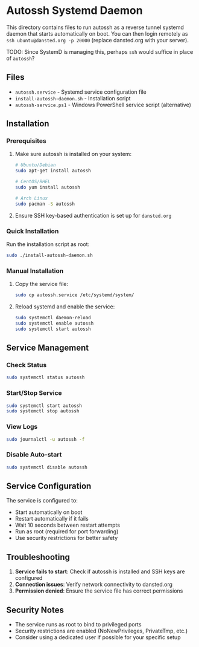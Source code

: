 # Autossh Systemd Daemon

This directory contains files to run autossh as a reverse tunnel systemd daemon that starts automatically on boot. You can then login remotely as `ssh ubuntu@dansted.org -p 20000` (replace dansted.org with your server).

TODO: Since SystemD is managing this, perhaps `ssh` would suffice in place of `autossh`?

## Files

- `autossh.service` - Systemd service configuration file
- `install-autossh-daemon.sh` - Installation script
- `autossh-service.ps1` - Windows PowerShell service script (alternative)

## Installation

### Prerequisites

1. Make sure autossh is installed on your system:
   ```bash
   # Ubuntu/Debian
   sudo apt-get install autossh
   
   # CentOS/RHEL
   sudo yum install autossh
   
   # Arch Linux
   sudo pacman -S autossh
   ```

2. Ensure SSH key-based authentication is set up for `dansted.org`

### Quick Installation

Run the installation script as root:

```bash
sudo ./install-autossh-daemon.sh
```

### Manual Installation

1. Copy the service file:
   ```bash
   sudo cp autossh.service /etc/systemd/system/
   ```

2. Reload systemd and enable the service:
   ```bash
   sudo systemctl daemon-reload
   sudo systemctl enable autossh
   sudo systemctl start autossh
   ```

## Service Management

### Check Status
```bash
sudo systemctl status autossh
```

### Start/Stop Service
```bash
sudo systemctl start autossh
sudo systemctl stop autossh
```

### View Logs
```bash
sudo journalctl -u autossh -f
```

### Disable Auto-start
```bash
sudo systemctl disable autossh
```

## Service Configuration

The service is configured to:
- Start automatically on boot
- Restart automatically if it fails
- Wait 10 seconds between restart attempts
- Run as root (required for port forwarding)
- Use security restrictions for better safety

## Troubleshooting

1. **Service fails to start**: Check if autossh is installed and SSH keys are configured
2. **Connection issues**: Verify network connectivity to dansted.org
3. **Permission denied**: Ensure the service file has correct permissions

## Security Notes

- The service runs as root to bind to privileged ports
- Security restrictions are enabled (NoNewPrivileges, PrivateTmp, etc.)
- Consider using a dedicated user if possible for your specific setup 